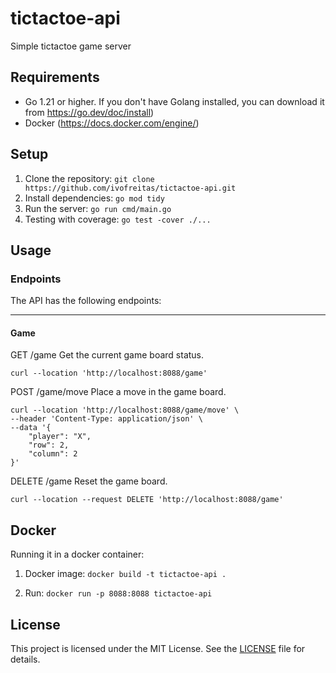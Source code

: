 # tictactoe-api

Simple tictactoe game server

## Requirements
*  Go 1.21 or higher. If you don't have Golang installed, you can download it from https://go.dev/doc/install)
*  Docker (https://docs.docker.com/engine/)

## Setup

1. Clone the repository: `git clone https://github.com/ivofreitas/tictactoe-api.git`
2. Install dependencies: `go mod tidy`
3. Run the server: `go run cmd/main.go`
4. Testing with coverage:  `go test -cover ./...`

## Usage

### Endpoints

The API has the following endpoints:

------------------

#### Game

GET /game Get the current game board status.
```
curl --location 'http://localhost:8088/game'
```
POST /game/move Place a move in the game board.
```
curl --location 'http://localhost:8088/game/move' \
--header 'Content-Type: application/json' \
--data '{
    "player": "X",
    "row": 2,
    "column": 2
}'
```
DELETE /game Reset the game board.
```
curl --location --request DELETE 'http://localhost:8088/game'
```

## Docker

Running it in a docker container:

1. Docker image: `docker build -t tictactoe-api .`

2. Run: `docker run -p 8088:8088 tictactoe-api`

## License

This project is licensed under the MIT License. See the [LICENSE](LICENSE) file for details.
